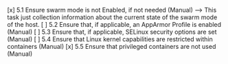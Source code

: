 [x] 5.1 Ensure swarm mode is not Enabled, if not needed (Manual) --> This task just collection information about the current state of the swarm mode of the host.
[ ] 5.2 Ensure that, if applicable, an AppArmor Profile is enabled
(Manual)
[ ] 5.3 Ensure that, if applicable, SELinux security options are set
(Manual)
[ ] 5.4 Ensure that Linux kernel capabilities are restricted within
containers (Manual)
[x] 5.5 Ensure that privileged containers are not used (Manual)
